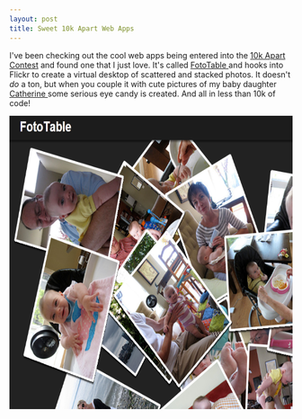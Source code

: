 ```yaml
---
layout: post
title: Sweet 10k Apart Web Apps
---
```

I've been checking out the cool web apps being entered into the <a href="http://10k.aneventapart.com/">10k Apart Contest</a> and found one that I just love.  It's called <a href="http://10k.aneventapart.com/Uploads/330/">FotoTable </a>and hooks into Flickr to create a virtual desktop of scattered and stacked photos.  It doesn't *do* a ton, but when you couple it with cute pictures of my baby daughter <a href="http://catherine.rabasa.com">Catherine </a>some serious eye candy is created.  And all in less than 10k of code!

<img title="fototable" src="/images/2010-09-03-fototable.png" alt="" width="662" height="522" />
